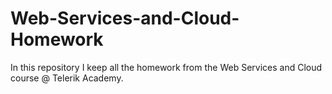 # Web-Services-and-Cloud-Homework
In this repository I keep all the homework from the Web Services and Cloud course @ Telerik Academy.
